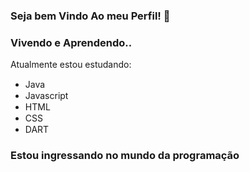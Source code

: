 ### Seja bem Vindo Ao meu Perfil! 👋
### Vivendo e Aprendendo..
 
 Atualmente estou estudando:
- Java <img width="15px" src="https://cdn.jsdelivr.net/gh/devicons/devicon/icons/java/java-original.svg" /> 	
- Javascript <img width="15px" src="https://cdn.jsdelivr.net/gh/devicons/devicon/icons/javascript/javascript-original.svg" />         
- HTML <img width="15px" src="https://cdn.jsdelivr.net/gh/devicons/devicon/icons/html5/html5-original-wordmark.svg" />        
- CSS <img width="15px" src="https://cdn.jsdelivr.net/gh/devicons/devicon/icons/css3/css3-original.svg" />
- DART <img width="15px" src="https://cdn.jsdelivr.net/gh/devicons/devicon/icons/dart/dart-original.svg" />
          
### Estou ingressando no mundo da programação
